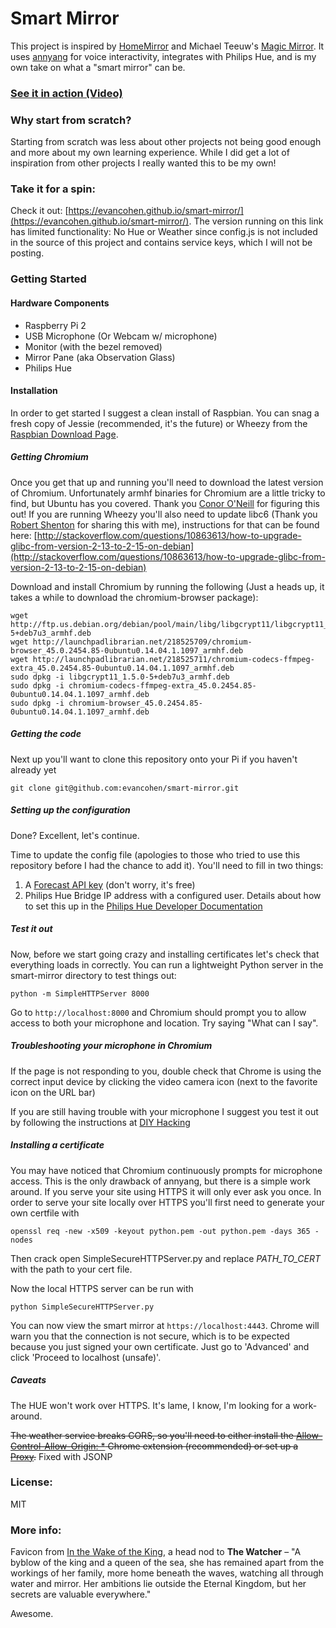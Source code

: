# Smart Mirror
This project is inspired by [HomeMirror](https://github.com/HannahMitt/HomeMirror) and Michael Teeuw's [Magic Mirror](http://michaelteeuw.nl/tagged/magicmirror). It uses [annyang](https://github.com/TalAter/annyang) for voice interactivity, integrates with Philips Hue, and is my own take on what a "smart mirror" can be.

### [See it in action (Video)](https://www.youtube.com/watch?v=PDIbhV8Nvq8)

### Why start from scratch?
Starting from scratch was less about other projects not being good enough and more about my own learning experience. While I did get a lot of inspiration from other projects I really wanted this to be my own!

### Take it for a spin:
Check it out: [https://evancohen.github.io/smart-mirror/](https://evancohen.github.io/smart-mirror/).
The version running on this link has limited functionality: No Hue or Weather since config.js is not included in the source of this project and contains service keys, which I will not be posting.

### Getting Started
#### Hardware Components
- Raspberry Pi 2
- USB Microphone (Or Webcam w/ microphone)
- Monitor (with the bezel removed)
- Mirror Pane (aka Observation Glass)
- Philips Hue

#### Installation
In order to get started I suggest a clean install of Raspbian. You can snag a fresh copy of Jessie (recommended, it's the future) or Wheezy from the [Raspbian Download Page](https://www.raspberrypi.org/downloads/raspbian/).

##### Getting Chromium
Once you get that up and running you'll need to download the latest version of Chromium. Unfortunately armhf binaries for Chromium are a little tricky to find, but Ubuntu has you covered. Thank you [Conor O'Neill](http://conoroneill.net/running-the-latest-chromium-45-on-debian-jessie-on-your-raspberry-pi-2/) for figuring this out! If you are running Wheezy you'll also need to update libc6 (Thank you [Robert Shenton](https://github.com/miltage/) for sharing this with me), instructions for that can be found here: [http://stackoverflow.com/questions/10863613/how-to-upgrade-glibc-from-version-2-13-to-2-15-on-debian](http://stackoverflow.com/questions/10863613/how-to-upgrade-glibc-from-version-2-13-to-2-15-on-debian)

Download and install Chromium by running the following (Just a heads up, it takes a while to download the chromium-browser package):

```
wget http://ftp.us.debian.org/debian/pool/main/libg/libgcrypt11/libgcrypt11_1.5.0-5+deb7u3_armhf.deb
wget http://launchpadlibrarian.net/218525709/chromium-browser_45.0.2454.85-0ubuntu0.14.04.1.1097_armhf.deb
wget http://launchpadlibrarian.net/218525711/chromium-codecs-ffmpeg-extra_45.0.2454.85-0ubuntu0.14.04.1.1097_armhf.deb
sudo dpkg -i libgcrypt11_1.5.0-5+deb7u3_armhf.deb
sudo dpkg -i chromium-codecs-ffmpeg-extra_45.0.2454.85-0ubuntu0.14.04.1.1097_armhf.deb
sudo dpkg -i chromium-browser_45.0.2454.85-0ubuntu0.14.04.1.1097_armhf.deb
```
##### Getting the code
Next up you'll want to clone this repository onto your Pi if you haven't already yet
```
git clone git@github.com:evancohen/smart-mirror.git
```

##### Setting up the configuration
Done? Excellent, let's continue.

Time to update the config file (apologies to those who tried to use this repository before I had the chance to add it). You'll need to fill in two things:
1. A [Forecast API key](https://developer.forecast.io/) (don't worry, it's free)
2. Philips Hue Bridge IP address with a configured user. Details about how to set this up in the [Philips Hue Developer Documentation](http://www.developers.meethue.com/documentation/getting-started)

##### Test it out
Now, before we start going crazy and installing certificates let's check that everything loads in correctly. You can run a lightweight Python server in the smart-mirror directory to test things out:
```
python -m SimpleHTTPServer 8000
```

Go to `http://localhost:8000` and Chromium should prompt you to allow access to both your microphone and location. Try saying "What can I say". 

##### Troubleshooting your microphone in Chromium
If the page is not responding to you, double check that Chrome is using the correct input device by clicking the video camera icon (next to the favorite icon on the URL bar)

If you are still having trouble with your microphone I suggest you test it out by following the instructions at [DIY Hacking](http://diyhacking.com/best-voice-recognition-software-for-raspberry-pi/)

##### Installing a certificate
You may have noticed that Chromium continuously prompts for microphone access. This is the only drawback of annyang, but there is a simple work around. If you serve your site using HTTPS it will only ever ask you once. In order to serve your site locally over HTTPS you'll first need to generate your own certfile with
```
openssl req -new -x509 -keyout python.pem -out python.pem -days 365 -nodes
```
Then crack open SimpleSecureHTTPServer.py and replace *PATH_TO_CERT* with the path to your cert file.

Now the local HTTPS server can be run with
```
python SimpleSecureHTTPServer.py
```
You can now view the smart mirror at `https://localhost:4443`. Chrome will warn you that the connection is not secure, which is to be expected because you just signed your own certificate. Just go to 'Advanced' and click 'Proceed to localhost (unsafe)'.

##### Caveats
The HUE won't work over HTTPS. It's lame, I know, I'm looking for a work-around. 

~~The weather service breaks CORS, so you'll need to either install the [Allow-Control-Allow-Origin: *](https://chrome.google.com/webstore/detail/allow-control-allow-origi/nlfbmbojpeacfghkpbjhddihlkkiljbi?utm_source=chrome-app-launcher-info-dialog) Chrome extension (recommended) or set up a [Proxy](https://github.com/iantearle/forecast.io-javascript-api).~~ Fixed with JSONP


### License:
MIT

### More info:
Favicon from [In the Wake of the King](http://walkingmind.evilhat.com/2014/03/17/in-the-wake-of-the-king/), a head nod to **The Watcher** – "A byblow of the king and a queen of the sea, she has remained apart from the workings of her family, more home beneath the waves, watching all through water and mirror. Her ambitions lie outside the Eternal Kingdom, but her secrets are valuable everywhere."

Awesome.
